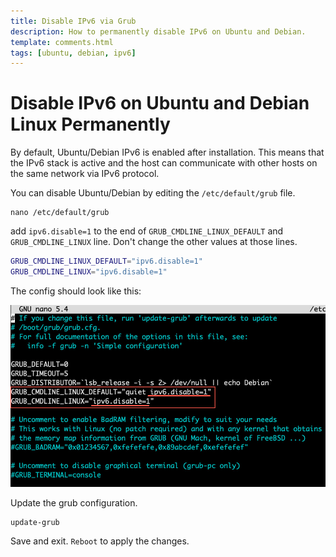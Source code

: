 ```yaml
---
title: Disable IPv6 via Grub
description: How to permanently disable IPv6 on Ubuntu and Debian.
template: comments.html
tags: [ubuntu, debian, ipv6]
---
```


# Disable IPv6 on Ubuntu and Debian Linux Permanently

By default, Ubuntu/Debian IPv6 is enabled after installation. This means that the IPv6 stack is active and the host can communicate with other hosts on the same network via IPv6 protocol.

You can disable Ubuntu/Debian by editing the `/etc/default/grub` file.

```shell
nano /etc/default/grub
```

add `ipv6.disable=1` to the end of `GRUB_CMDLINE_LINUX_DEFAULT` and `GRUB_CMDLINE_LINUX` line. Don't change the other values at those lines.

```bash
GRUB_CMDLINE_LINUX_DEFAULT="ipv6.disable=1"
GRUB_CMDLINE_LINUX="ipv6.disable=1"
```

The config should look like this:

![Grub Configuration][grub-configuration-img]

Update the grub configuration.

```shell
update-grub
```

Save and exit. `Reboot` to apply the changes.

<!-- appendices -->

<!-- urls -->

<!-- images -->

[grub-configuration-img]: /assets/images/f1f18772-f881-11ec-9918-afad89ede03c.jpg 'Grub Configuration'

<!-- end appendices -->
